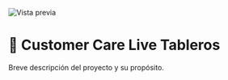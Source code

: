 ![Vista previa]([https://i.imgur.com/ejemplo.png](https://imgur.com/a/c5vVDoi))

# 🚀 Customer Care Live Tableros


Breve descripción del proyecto y su propósito.
